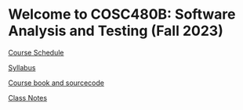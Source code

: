 # Welcome to COSC480B: Software Analysis and Testing (Fall 2023)

[Course Schedule]()

[Syllabus]()

[Course book and sourcecode](https://www.manning.com/books/effective-software-testing)

[Class Notes](notes)